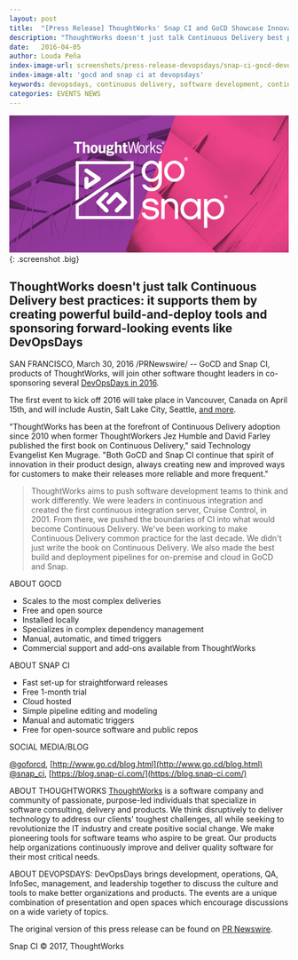 ```yaml
---
layout: post
title:  "[Press Release] ThoughtWorks' Snap CI and GoCD Showcase Innovation in Continuous Delivery at DevOpsDays"
description: "ThoughtWorks doesn't just talk Continuous Delivery best practices: it supports them by creating powerful build-and-deploy tools and sponsoring forward-looking events like DevOpsDays"
date:   2016-04-05
author: Louda Peña
index-image-url: screenshots/press-release-devopsdays/snap-ci-gocd-devopsdays.png
index-image-alt: 'gocd and snap ci at devopsdays'
keywords: devopsdays, continuous delivery, software development, continuous integration, thoughtworks, gocd
categories: EVENTS NEWS
---
```



![snap ci and gocd at devopsdays 2016](/assets/images/screenshots/press-release-devopsdays/snap-ci-gocd-devopsdays.png){: .screenshot .big}

## ThoughtWorks doesn't just talk Continuous Delivery best practices: it supports them by creating powerful build-and-deploy tools and sponsoring forward-looking events like DevOpsDays

SAN FRANCISCO, March 30, 2016 /PRNewswire/ -- GoCD and Snap CI, products of ThoughtWorks, will join other software thought leaders in co-sponsoring several [DevOpsDays in 2016](http://www.devopsdays.org/).

The first event to kick off 2016 will take place in Vancouver, Canada on April 15th, and will include Austin, Salt Lake City, Seattle, [and more](https://snap-ci.com/lp-3060aee13b/snap-ci-events-2016/).

"ThoughtWorks has been at the forefront of Continuous Delivery adoption since 2010 when former ThoughtWorkers Jez Humble and David Farley published the first book on Continuous Delivery," said Technology Evangelist Ken Mugrage. "Both GoCD and Snap CI continue that spirit of innovation in their product design, always creating new and improved ways for customers to make their releases more reliable and more frequent."

>ThoughtWorks aims to push software development teams to think and work differently. We were leaders in continuous integration and created the first continuous integration server, Cruise Control, in 2001. From there, we pushed the boundaries of CI into what would become Continuous Delivery. We've been working to make Continuous Delivery common practice for the last decade. We didn't just write the book on Continuous Delivery. We also made the best build and deployment pipelines for on-premise and cloud in GoCD and Snap.

ABOUT GOCD

* Scales to the most complex deliveries
* Free and open source
* Installed locally
* Specializes in complex dependency management
* Manual, automatic, and timed triggers
* Commercial support and add-ons available from ThoughtWorks

ABOUT SNAP CI

* Fast set-up for straightforward releases
* Free 1-month trial
* Cloud hosted
* Simple pipeline editing and modeling
* Manual and automatic triggers
* Free for open-source software and public repos

SOCIAL MEDIA/BLOG

[@goforcd](https://twitter.com/goforcd), [http://www.go.cd/blog.html](http://www.go.cd/blog.html)
[@snap_ci](https://twitter.com/snap_ci), [https://blog.snap-ci.com/](https://blog.snap-ci.com/)

ABOUT THOUGHTWORKS
[ThoughtWorks](https://www.thoughtworks.com) is a software company and community of passionate, purpose-led individuals that specialize in software consulting, delivery and products. We think disruptively to deliver technology to address our clients' toughest challenges, all while seeking to revolutionize the IT industry and create positive social change. We make pioneering tools for software teams who aspire to be great. Our products help organizations continuously improve and deliver quality software for their most critical needs.

ABOUT DEVOPSDAYS:
DevOpsDays brings development, operations, QA, InfoSec, management, and leadership together to discuss the culture and tools to make better organizations and products. The events are a unique combination of presentation and open spaces which encourage discussions on a wide variety of topics.

The original version of this press release can be found on [PR Newswire](http://www.prnewswire.com/news-releases/thoughtworks-snap-ci-and-gocd-showcase-innovation-in-continuous-delivery-at-devopsdays-300242131.html).

 
Snap CI © 2017, ThoughtWorks
